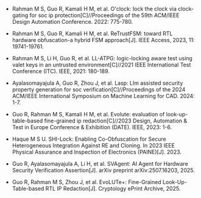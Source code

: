 - Rahman M S, Guo R, Kamali H M, et al. O'clock: lock the clock via clock-gating for soc ip protection[C]//Proceedings of the 59th ACM/IEEE Design Automation Conference. 2022: 775-780.

- Rahman M S, Guo R, Kamali H M, et al. ReTrustFSM: toward RTL hardware obfuscation-a hybrid FSM approach[J]. IEEE Access, 2023, 11: 19741-19761.

- Rahman M S, Li H, Guo R, et al. LL-ATPG: logic-locking aware test using valet keys in an untrusted environment[C]//2021 IEEE International Test Conference (ITC). IEEE, 2021: 180-189.

- Ayalasomayajula A, Guo R, Zhou J, et al. Lasp: Llm assisted security property generation for soc verification[C]//Proceedings of the 2024 ACM/IEEE International Symposium on Machine Learning for CAD. 2024: 1-7.

- Guo R, Rahman M S, Kamali H M, et al. Evolute: evaluation of look-up-table-based fine-grained ip redaction[C]//2023 Design, Automation & Test in Europe Conference & Exhibition (DATE). IEEE, 2023: 1-6.

- Haque M S U. SHI-Lock: Enabling Co-Obfuscation for Secure Heterogeneous Integration Against RE and Cloning. In 2023 IEEE Physical Assurance and Inspection of Electronics (PAINE)[J]. 2023.

- Guo R, Ayalasomayajula A, Li H, et al. SVAgent: AI Agent for Hardware Security Verification Assertion[J]. arXiv preprint arXiv:2507.16203, 2025.

- Guo R, Rahman M S, Zhou J, et al. EvoLUTe+: Fine-Grained Look-Up-Table-based RTL IP Redaction[J]. Cryptology ePrint Archive, 2025.

